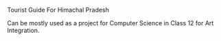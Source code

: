 Tourist Guide For Himachal Pradesh

Can be mostly used as a project for Computer Science in Class 12 for Art Integration.
